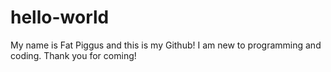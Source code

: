# hello-world
My name is Fat Piggus and this is my Github!
I am new to programming and coding. Thank you for coming!
